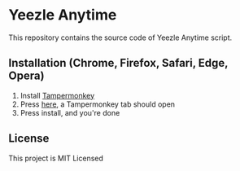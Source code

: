 # Yeezle Anytime

This repository contains the source code of Yeezle Anytime script.

## Installation (Chrome, Firefox, Safari, Edge, Opera)

1. Install [Tampermonkey](https://www.tampermonkey.net/)
2. Press [here](https://github.com/Thivieira/yeezle-anytime/raw/master/anytime.js), a Tampermonkey tab should open
3. Press install, and you're done

## License

This project is MIT Licensed